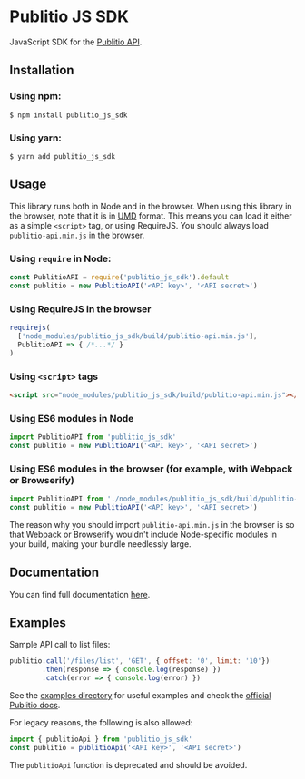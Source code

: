 
# Publitio JS SDK

JavaScript SDK for the [Publitio API](https://publit.io).

## Installation

### Using npm:

```shell
$ npm install publitio_js_sdk
```

### Using yarn:

```shell
$ yarn add publitio_js_sdk
```

## Usage

This library runs both in Node and in the browser.
When using this library in the browser, note that it is
in [UMD](https://github.com/umdjs/umd) format.
This means you can load it either as a simple
`<script>` tag, or using RequireJS. You should always load
`publitio-api.min.js` in the browser.

### Using `require` in Node:

```javascript
const PublitioAPI = require('publitio_js_sdk').default
const publitio = new PublitioAPI('<API key>', '<API secret>')
```

### Using RequireJS in the browser

```javascript
requirejs(
  ['node_modules/publitio_js_sdk/build/publitio-api.min.js'],
  PublitioAPI => { /*...*/ }
)
```

### Using `<script>` tags

```html
<script src="node_modules/publitio_js_sdk/build/publitio-api.min.js"></script>
```

### Using ES6 modules in Node

```javascript
import PublitioAPI from 'publitio_js_sdk'
const publitio = new PublitioAPI('<API key>', '<API secret>')
```

### Using ES6 modules in the browser (for example, with Webpack or Browserify)

```javascript
import PublitioAPI from './node_modules/publitio_js_sdk/build/publitio-api.min.js'
const publitio = new PublitioAPI('<API key>', '<API secret>')
```

The reason why you should import `publitio-api.min.js` in the
browser is so that Webpack or Browserify wouldn't include
Node-specific modules in your build, making your bundle needlessly large.

## Documentation

You can find full documentation [here](https://ob1y2k.github.io/publitio_js_sdk/).

## Examples

Sample API call to list files:

```javascript
publitio.call('/files/list', 'GET', { offset: '0', limit: '10'})
        .then(response => { console.log(response) })
        .catch(error => { console.log(error) })
```

See the [examples directory](https://github.com/ob1y2k/publitio_js_sdk/tree/master/examples) for useful examples
and check the [official Publitio docs](https://publit.io/docs/).

For legacy reasons, the following is also allowed:

```javascript
import { publitioApi } from 'publitio_js_sdk'
const publitio = publitioApi('<API key>', '<API secret>')
```

The `publitioApi` function is deprecated and should be avoided.
